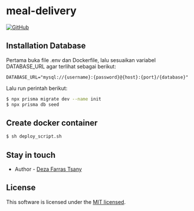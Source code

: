 # meal-delivery

[![GitHub](https://img.shields.io/github/license/defartsa23/shuffle-dice-sicbo)](https://opensource.org/licenses/MIT)

## Installation Database
Pertama buka file .env dan Dockerfile, lalu sesuaikan variabel DATABASE_URL agar terlihat sebagai berikut:
```
DATABASE_URL="mysql://{username}:{password}@{host}:{port}/{database}"
```
Lalu run perintah berikut:

```bash
$ npx prisma migrate dev --name init
$ npx prisma db seed
```

## Create docker container
```bash
$ sh deploy_script.sh
```

## Stay in touch

- Author - [Deza Farras Tsany](https://kamilmysliwiec.com)

## License

This software is licensed under the [MIT licensed](./LICENSE).